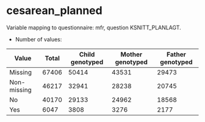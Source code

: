 # cesarean_planned
Variable mapping to questionnaire: mfr, question KSNITT_PLANLAGT.
- Number of values:

| Value | Total | Child genotyped | Mother genotyped | Father genotyped |
| ----- | ----- | --------------- | ---------------- | ---------------- |
| Missing | 67406 | 50414 | 43531 | 29473 |
| Non-missing | 46217 | 32941 | 28238 | 20745 |
| No | 40170 | 29133 | 24962 |18568 |
| Yes | 6047 | 3808 | 3276 |2177 |



